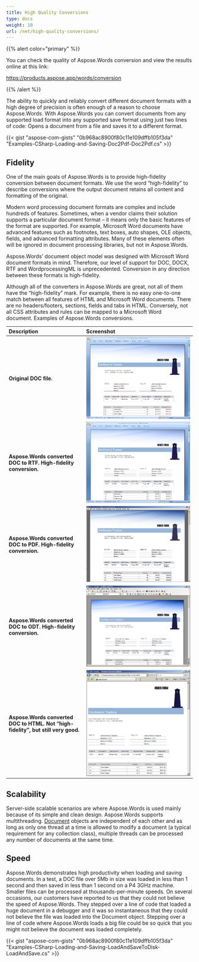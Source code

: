 ```yaml
---
title: High Quality Conversions
type: docs
weight: 10
url: /net/high-quality-conversions/
---
```


{{% alert color="primary" %}} 

You can check the quality of Aspose.Words conversion and view the results online at this link:

<https://products.aspose.app/words/conversion>

{{% /alert %}} 



The ability to quickly and reliably convert different document formats with a high degree of precision is often enough of a reason to choose Aspose.Words. With Aspose.Words you can convert documents from any supported load format into any supported save format using just two lines of code: Opens a document from a file and saves it to a different format.

{{< gist "aspose-com-gists" "0b968ac8900f80c11e109dffb105f3da" "Examples-CSharp-Loading-and-Saving-Doc2Pdf-Doc2Pdf.cs" >}}
## **Fidelity**
One of the main goals of Aspose.Words is to provide high-fidelity conversion between document formats. We use the word “high-fidelity” to describe conversions where the output document retains all content and formatting of the original.

Modern word processing document formats are complex and include hundreds of features. Sometimes, when a vendor claims their solution supports a particular document format – it means only the basic features of the format are supported. For example, Microsoft Word documents have advanced features such as footnotes, text boxes, auto shapes, OLE objects, fields, and advanced formatting attributes. Many of these elements often will be ignored in document processing libraries, but not in Aspose.Words.

Aspose.Words’ document object model was designed with Microsoft Word document formats in mind. Therefore, our level of support for DOC, DOCX, RTF and WordprocessingML is unprecedented. Conversion in any direction between these formats is high-fidelity.

Although all of the converters in Aspose.Words are great, not all of them have the “high-fidelity” mark. For example, there is no easy one-to-one match between all features of HTML and Microsoft Word documents. There are no headers/footers, sections, fields and tabs in HTML. Conversely, not all CSS attributes and rules can be mapped to a Microsoft Word document. Examples of Aspose.Words conversions.

|**Description**|**Screenshot**|
| :- | :- |
|**Original DOC file.**|![todo:image_alt_text](high-quality-conversions_1.png)|
|**Aspose.Words converted DOC to RTF. High-fidelity conversion.**|![todo:image_alt_text](high-quality-conversions_2.png)|
|**Aspose.Words converted DOC to PDF. High-fidelity conversion.**|![todo:image_alt_text](high-quality-conversions_3.png)|
|**Aspose.Words converted DOC to ODT. High-fidelity conversion.**|![todo:image_alt_text](high-quality-conversions_4.png)|
|**Aspose.Words converted DOC to HTML. Not “high-fidelity”, but still very good.**|![todo:image_alt_text](high-quality-conversions_5.png)|
## **Scalability**
Server-side scalable scenarios are where Aspose.Words is used mainly because of its simple and clean design. Aspose.Words supports multithreading. [Document](http://www.aspose.com/docs/display/wordsnet/Aspose.Words.Document+Class) objects are independent of each other and as long as only one thread at a time is allowed to modify a document (a typical requirement for any collection class), multiple threads can be processed any number of documents at the same time.
## **Speed**
Aspose.Words demonstrates high productivity when loading and saving documents. In a test, a DOC file over 5Mb in size was loaded in less than 1 second and then saved in less than 1 second on a P4 3GHz machine. Smaller files can be processed at thousands-per-minute speeds. On several occasions, our customers have reported to us that they could not believe the speed of Aspose.Words. They stepped over a line of code that loaded a huge document in a debugger and it was so instantaneous that they could not believe the file was loaded into the Document object. Stepping over a line of code where Aspose.Words loads a big file could be so quick that you might not believe the document was loaded completely.

{{< gist "aspose-com-gists" "0b968ac8900f80c11e109dffb105f3da" "Examples-CSharp-Loading-and-Saving-LoadAndSaveToDisk-LoadAndSave.cs" >}}
